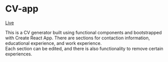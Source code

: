 # CV-app

[Live](https://kwen0.github.io/cv-app/)

This is a CV generator built using functional components and bootstrapped with Create React App.
There are sections for contaction information, educational experience, and work experience.  
Each section can be edited, and there is also functionality to remove certain experiences. 